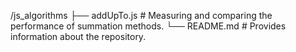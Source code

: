 <!-- @format -->

/js_algorithms
├── addUpTo.js # Measuring and comparing the performance of summation methods.
└── README.md # Provides information about the repository.
